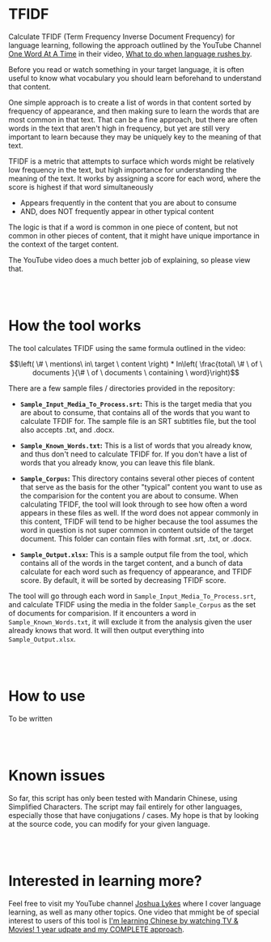 # TFIDF

Calculate TFIDF (Term Frequency Inverse Document Frequency) for language learning, following the approach outlined by the YouTube Channel [One Word At A Time](https://www.youtube.com/@OneWordataTime1) in their video, [What to do when language rushes by](https://www.youtube.com/watch?v=hJyJ7DLmSfQ).

Before you read or watch something in your target language, it is often useful to know what vocabulary you should learn beforehand to understand that content. 

One simple approach is to create a list of words in that content sorted by frequency of appearance, and then making sure to learn the words that are most common in that text. That can be a fine approach, but there are often words in the text that aren't high in frequency, but yet are still very important to learn because they may be uniquely key to the meaning of that text. 

TFIDF is a metric that attempts to surface which words might be relatively low frequency in the text, but high importance for understanding the meaning of the text. It works by assigning a score for each word, where the score is highest if that word simultaneously

* Appears frequently in the content that you are about to consume
* AND, does NOT frequently appear in other typical content

The logic is that if a word is common in one piece of content, but not common in other pieces of content, that it might have unique importance in the context of the target content. 

The YouTube video does a much better job of explaining, so please view that. 

<br><br>

# How the tool works

The tool calculates TFIDF using the same formula outlined in the video: 

```math
\left( \# \ mentions\ in\ target \ content \right) * ln\left( \frac{total\ \# \ of \ documents }{\# \ of \ documents \ containing \ word}\right)
```

There are a few sample files / directories provided in the repository:

* **`Sample_Input_Media_To_Process.srt`:** This is the target media that you are about to consume, that contains all of the words that you want to calculate TFDIF for. The sample file is an SRT subtitles file, but the tool also accepts .txt, and .docx. 

* **`Sample_Known_Words.txt`:** This is a list of words that you already know, and thus don't need to calculate TFIDF for. If you don't have a list of words that you already know, you can leave this file blank.

* **`Sample_Corpus`:** This directory contains several other pieces of content that serve as the basis for the other "typical" content you want to use as the comparision for the content you are about to consume. When calculating TFIDF, the tool will look through to see how often a word appears in these files as well. If the word does not appear commonly in this content, TFIDF will tend to be higher because the tool assumes the word in question is not super common in content outside of the target document. This folder can contain files with format .srt, .txt, or .docx.

* **`Sample_Output.xlsx`:** This is a sample output file from the tool, which contains all of the words in the target content, and a bunch of data calculate for each word such as frequency of appearance, and TFIDF score. By default, it will be sorted by decreasing TFIDF score.


The tool will go through each word in `Sample_Input_Media_To_Process.srt`, and calculate TFIDF using the media in the folder `Sample_Corpus` as the set of documents for comparision. If it encounters a word in `Sample_Known_Words.txt`, it will exclude it from the analysis given the user already knows that word. It will then output everything into `Sample_Output.xlsx`. 

<br><br>

# How to use

To be written

<br><br>

# Known issues

So far, this script has only been tested with Mandarin Chinese, using Simplified Characters. The script may fail entirely for other languages, especially those that have conjugations / cases. My hope is that by looking at the source code, you can modify for your given language.

<br><br>

# Interested in learning more?

Feel free to visit my YouTube channel [Joshua Lykes](https://www.youtube.com/@jlykes) where I cover language learning, as well as many other topics. One video that mmight be of special interest to users of this tool is [I'm learning Chinese by watching TV & Movies! 1 year udpate and my COMPLETE approach](https://youtu.be/xf_TvlGaYfQ?si=LfoVyqHYMp0oOFiz).